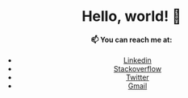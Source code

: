 
<div align="center">
  
# Hello, world! 👋

#### 📫 You can reach me at:
- [Linkedin](https://www.linkedin.com/in/soroush-chehresa)
- [Stackoverflow](https://stackoverflow.com/users/9516173/soroush-chehresa)
- [Twitter](https://twitter.com/soroushchehresa)
- [Gmail](mailto:s1996ch@gmail.com)

</div>
